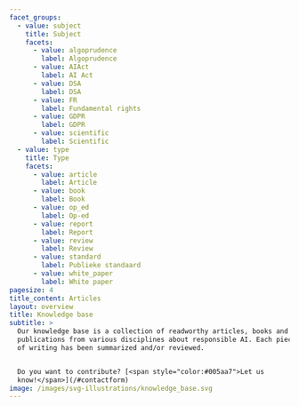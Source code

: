 ```yaml
---
facet_groups:
  - value: subject
    title: Subject
    facets:
      - value: algoprudence
        label: Algoprudence
      - value: AIAct
        label: AI Act
      - value: DSA
        label: DSA
      - value: FR
        label: Fundamental rights
      - value: GDPR
        label: GDPR
      - value: scientific
        label: Scientific
  - value: type
    title: Type
    facets:
      - value: article
        label: Article
      - value: book
        label: Book
      - value: op_ed
        label: Op-ed
      - value: report
        label: Report
      - value: review
        label: Review
      - value: standard
        label: Publieke standaard
      - value: white_paper
        label: White paper
pagesize: 4
title_content: Articles
layout: overview
title: Knowledge base
subtitle: >
  Our knowledge base is a collection of readworthy articles, books and other
  publications from various disciplines about responsible AI. Each piece
  of writing has been summarized and/or reviewed.


  Do you want to contribute? [<span style="color:#005aa7">Let us
  know!</span>](/#contactform)
image: /images/svg-illustrations/knowledge_base.svg
---
```


